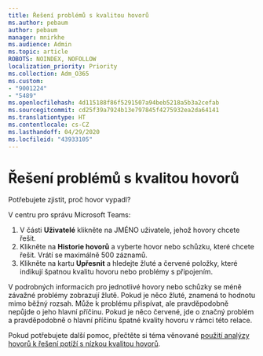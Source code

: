```yaml
---
title: Řešení problémů s kvalitou hovorů
ms.author: pebaum
author: pebaum
manager: mnirkhe
ms.audience: Admin
ms.topic: article
ROBOTS: NOINDEX, NOFOLLOW
localization_priority: Priority
ms.collection: Adm_O365
ms.custom:
- "9001224"
- "5489"
ms.openlocfilehash: 4d115188f86f5291507a94beb5218a5b3a2cefab
ms.sourcegitcommit: cd25f39a7924b13e797845f4275932ea2da64141
ms.translationtype: HT
ms.contentlocale: cs-CZ
ms.lasthandoff: 04/29/2020
ms.locfileid: "43933105"
---
```

# <a name="troubleshoot-call-quality-problems"></a>Řešení problémů s kvalitou hovorů

Potřebujete zjistit, proč hovor vypadl?

V centru pro správu Microsoft Teams:

1. V části **Uživatelé** klikněte na JMÉNO uživatele, jehož hovory chcete řešit.
2. Klikněte na **Historie hovorů** a vyberte hovor nebo schůzku, které chcete řešit. Vrátí se maximálně 500 záznamů.
3. Klikněte na kartu **Upřesnit** a hledejte žluté a červené položky, které indikují špatnou kvalitu hovoru nebo problémy s připojením.

V podrobných informacích pro jednotlivé hovory nebo schůzky se méně závažné problémy zobrazují žlutě. Pokud je něco žluté, znamená to hodnotu mimo běžný rozsah. Může k problému přispívat, ale pravděpodobně nepůjde o jeho hlavní příčinu. Pokud je něco červené, jde o značný problém a pravděpodobně o hlavní příčinu špatné kvality hovoru v rámci této relace.

Pokud potřebujete další pomoc, přečtěte si téma věnované [použití analýzy hovorů k řešení potíží s nízkou kvalitou hovorů](https://docs.microsoft.com/microsoftteams/use-call-analytics-to-troubleshoot-poor-call-quality#troubleshoot-call-quality-problems-using-call-analytics).
